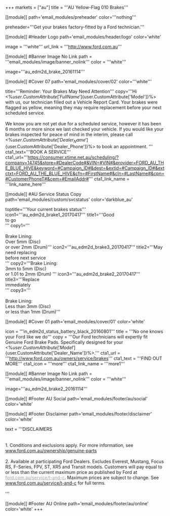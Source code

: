 +++
markets = ["au"]
title = '''AU Yellow-Flag 010 Brakes'''

[[module]]
path='email_modules/preheader'
color='''nothing'''

   preheader='''Get your brakes factory-fitted by a Ford technician.'''

[[module]] #Header Logo
path='email_modules/header/logo'
color='white'

  image = '''white'''
  url_link = '''http://www.ford.com.au'''
	
[[module]] #Banner Image No Link
path = '''email_modules/image/banner_nolink'''
color = '''white'''

  image='''au_edm2d_brake_20161114'''


[[module]] #Cover 07
path='email_modules/cover/02'
color='''white'''

  title='''Reminder: Your Brakes May Need Attention'''
  copy='''Hi <%${user.CustomAttribute['FullName']}%><br /><br />When you last serviced your Ford <%${user.CustomAttribute['Model']}%> with us, our technician filled out a Vehicle Report Card. Your brakes were flagged as yellow, meaning they may require replacement before your next scheduled service.<br /><br />We know you are not yet due for a scheduled service, however it has been 6 months or more since we last checked your vehicle. If you would like your brakes inspected for peace of mind in the interim, please call <%${user.CustomAttribute['Dealer_Name']}%> on <%${user.CustomAttribute['Dealer_Phone']}%> to book an appointment. '''
  cta1_text='''BOOK A SERVICE'''
  cta1_url='''https://consumer.xtime.net.au/scheduling/?company=14745&store=#DealerCode#&VIN=#VIN#&provider=FORD_AU_THE_BLUE_HIVE&keyword=#Campaign_ID#&dest=&extid=#Campaign_ID#&extctxt=FORD_AU_THE_BLUE_HIVE&cfn=#FirstName#&cln=#LastName#&cpn=#CustomerPhoneT#&cem=#EmailAddr#'''
  cta1_link_name = '''link_name_here'''

[[module]] #AU Service Status Copy
path='email_modules/custom/svcstatus'
color='darkblue_au'

  toptitle='''Your current brakes status'''
  icon1='''au_edm2d_brake1_20170417'''
  title1='''Good <br />to go<br />'''
  copy1='''<br /><br />Brake Lining: <br />Over 5mm (Disc) <br />or over 2mm (Drum)'''
  icon2='''au_edm2d_brake3_20170417'''
  title2='''May need replacing <br />before next service<br /> '''
  copy2='''Brake Lining:<br /> 3mm to 5mm (Disc)<br /> or 1.01 to 2mm (Drum) '''
  icon3='''au_edm2d_brake2_20170417'''
  title3='''Replace <br />immediately <br /> '''
  copy3='''<br /><br />Brake Lining:<br /> Less than 3mm (Disc) <br />or less than 1mm (Drum)'''
	
[[module]] #Cover 01
path='email_modules/cover/01'
color='white'

  icon = '''in_edm2d_status_battery_black_20160801'''
  title = '''No one knows your Ford like we do'''
  copy = '''Our Ford technicians will expertly fit Genuine Ford Brake Pads. Specifically designed for your <%${user.CustomAttribute['Model']}%>'s braking system, they're fully tested to ensure long life and minimal fading and are covered under warranty for a period of 12 months or 20,000km&#185;.<br /><br />With our <a href="http://www.ford.com.au/owners/service/brakes" style="text-decoration:underline; color:#2D96CD">Service Price Promise for Brakes</a>&#178;, you won't pay more than the price published online for new Ford Genuine Fitted Brake Pads at <%${user.CustomAttribute['Dealer_Name']}%>.'''
  cta1_url = '''http://www.ford.com.au/owners/service/brakes'''
  cta1_text = '''FIND OUT MORE'''
  cta1_icon = '''more'''
  cta1_link_name = '''more1'''
	
[[module]] #Banner Image No Link
path = '''email_modules/image/banner_nolink'''
color = '''white'''

  image='''au_edm2d_brake2_20161114'''
  
[[module]] #Footer AU Social
path='email_modules/footer/au/social'
color='white'

[[module]] #Footer Disclaimer
path='email_modules/footer/disclaimer'
color='white'

  text = '''DISCLAIMERS 	
        <br /> <br />
        1. Conditions and exclusions apply. For more information, see <a href="http://www.ford.com.au/ownership/genuine-parts" style="text-decoration:underline; color:#91a4b1">www.ford.com.au/ownership/genuine-parts</a><br /><br />
        2. Available at participating Ford Dealers. Excludes Everest, Mustang, Focus RS, F-Series, FPV, ST, XR5 and Transit models. Customers will pay equal to or less than the current maximum price as published by Ford at <a href="http://www.ford.com.au/owners/service/brakes" style="text-decoration:underline; color:#91a4b1">ford.com.au/service/t-and-c</a>. Maximum prices are subject to change. See<a href="http://www.ford.com.au/service/brakes" style="text-decoration:underline; color:#91a4b1"> www.ford.com.au/service/t-and-c</a> for full terms.<br /><br />'''


[[module]] #Footer AU Online
path='email_modules/footer/au/online'
color='white'
+++
